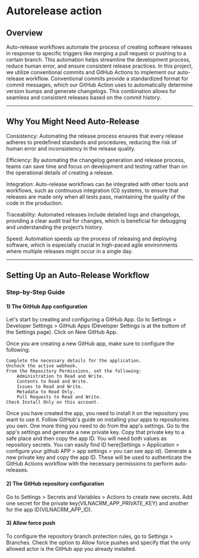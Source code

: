 # Autorelease action

## Overview
Auto-release workflows automate the process of creating software releases in response to specific triggers like merging a pull request or pushing to a certain branch. This automation helps streamline the development process, reduce human error, and ensure consistent release practices. In this project, we utilize conventional commits and GitHub Actions to implement our auto-release workflow. Conventional commits provide a standardized format for commit messages, which our GitHub Action uses to automatically determine version bumps and generate changelogs. This combination allows for seamless and consistent releases based on the commit history.

---
## Why You Might Need Auto-Release
Consistency: Automating the release process ensures that every release adheres to predefined standards and procedures, reducing the risk of human error and inconsistency in the release quality.

Efficiency: By automating the changelog generation and release process, teams can save time and focus on development and testing rather than on the operational details of creating a release.

Integration: Auto-release workflows can be integrated with other tools and workflows, such as continuous integration (CI) systems, to ensure that releases are made only when all tests pass, maintaining the quality of the code in the production.

Traceability: Automated releases include detailed logs and changelogs, providing a clear audit trail for changes, which is beneficial for debugging and understanding the project’s history.

Speed: Automation speeds up the process of releasing and deploying software, which is especially crucial in high-paced agile environments where multiple releases might occur in a single day.

---
## Setting Up an Auto-Release Workflow
### Step-by-Step Guide
#### 1) The GitHub App configuration

Let's start by creating and configuring a GitHub App. Go to Settings > Developer Settings > GitHub Apps (Developer Settings is at the bottom of the Settings page). Click on New GitHub App.

Once you are creating a new GitHub app, make sure to configure the following:

    Complete the necessary details for the application.
    Uncheck the active webhook.
    From the Repository Permissions, set the following:
        Administration to Read and Write.
        Contents to Read and Write.
        Issues to Read and Write.
        Metadata to Read Only.
        Pull Requests to Read and Write.
    Check Install Only on this account.
Once you have created the app, you need to install it on the repository you want to use it. Follow GitHub's guide on installing your apps to repositories you own.
One more thing you need to do from the app's settings. Go to the app's settings and generate a new private key. Copy that private key to a safe place and then copy the app ID. You will need both values as repository secrets.
You can easily find ID here(Settings > Application > configure your github APP > app settings > you can see app id). Generate a new private key and copy the app ID. These will be used to authenticate the GitHub Actions workflow with the necessary permissions to perform auto-releases.
#### 2) The GitHub repository configuration
Go to Settings > Secrets and Variables > Actions to create new secrets. Add one secret for the private key(VILNACRM_APP_PRIVATE_KEY) and another for the app ID(VILNACRM_APP_ID).
#### 3) Allow force push
To configure the repository branch protection rules, go to Settings > Branches.
Check the option to Allow force pushes and specify that the only allowed actor is the GitHub app you already installed.
